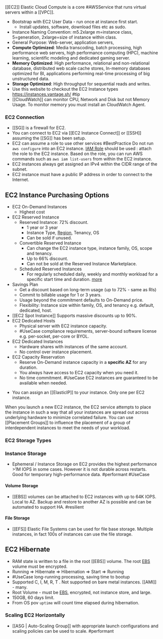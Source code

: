  [[EC2]]  Elastic Cloud Compute is a core #AWSService that runs virtual servers within a [[VPC]].
* Bootstrap with EC2 User Data - run once at instance first start.
	* Install updates, software, download files etc as sudo.
* Instance Naming Convention: m5.2xlarge m=instance class, 5=generation, 2xlarge=size of instance within class.
* General Purpose: Web-server, application servers, 
* **Compute Optimized**: Media transcoding, batch processing, high performance web servers, high performance computing (HPC), machine learning, scientific modeling and dedicated gaming server.
* **Memory Optimized**: High performance, relational and non-relational database, distributed web scale cache stores, In-memory databases optimized for BI, applications performing real-time processing of big unstructured data.
* **Storage Optimized**: High throughput for sequential reads and writes. 
* Use this website to checkout the EC2 Instance types https://instances.vantage.sh/ #tip 
* [[CloudWatch]] can monitor CPU, Network and Disk but not Memory Usage. To monitor memory you must install an CloudWatch Agent.
### EC2 Connection

- [[SG]] is a firewall for EC2. 
- You can connect to EC2 via [[EC2 Instance Connect]] or [[SSH]] assuming the [[SG]] has been setup.
- EC2 can assume a role to use other services #BestPractice Do not run `aws configure` into an EC2 instance. [IAM Role](IAM#IAM%20Role) should be used : attach the role to the EC2 instance. Based on the role, you can run AWS commands such as `aws iam list-users` from within the EC2 instance.
- EC2 instances always get assigned an IPv4 within the CIDR range of the subnet.
- EC2 instance must have a public IP address in order to connect to the Internet.

## EC2 Instance Purchasing Options
* EC2 On-Demand Instances
	* Highest cost
* EC2 Reserved Instance
	* Reserved Instance: 72% discount. 
		* 1 year or 3 year
		* Instance Type, [Region](Region.md), Tenancy, OS
		* Can be sold if unused.
	* Convertible Reserved Instance
		* Can change the EC2 instance type, instance family, OS, scope and tenancy.
		* Up to 66% discount.
		* Can not be sold at the Reserved Instance Marketplace.
	* Scheduled Reserved Instances
		* For regularly scheduled daily, weekly and monthly workload for a specific start time and duration. [more](https://docs.aws.amazon.com/AWSEC2/latest/UserGuide/ec2-scheduled-instances.html)
* Savings Plan
	* Get a discount based on long-term usage (up to 72% - same as RIs)
	* Commit to billable usage for 1 or 3 years.
	* Usage beyond the commitment defaults to On-Demand price.
	* Flexibility: Instance size within family, OS, and tenancy e.g. default, dedicated, host.
* [[EC2 Spot Instance]] Supports massive discounts up to 90%.
* EC2 Dedicated Hosts
	* Physical server with EC2 instance capacity.
	* #UseCase compliance requirements, server-bound software license e.g. per-socket, per-core or BYOL.
* EC2 Dedicated Instances
	* Hardware shares with instances of the same account.
	* No control over instance placement.
* EC2 Capacity Reservation
	* Reserve On-Demand instance capacity in a **specific AZ** for any duration.
	* You always have access to EC2 capacity when you need it.
	* No time commitment.
	#UseCase EC2 instances are guaranteed to be available when needed.

- You can assign an [[ElasticIP]] to your instance. Only one per EC2 instance.

When you launch a new EC2 instance, the EC2 service attempts to place the instance in such a way that all your instances are spread out across underlying hardware to minimize correlated failure. You can use [[Placement Groups]] to influence the placement of a group of interdependent instances to meet the needs of your workload. 

### EC2 Storage Types
### Instance Storage
- Ephemeral / Instance Storage on EC2 provides the highest performance >1M IOPS in some cases. However it is not durable across restarts. Good for temporary high-performance data. #performant  #UseCase 
#### Volume Storage
- [[EBS]] volumes can be attached to EC2 instances with up to 64K IOPS. Local to AZ. Backup and restore to another AZ is possible and can be automated to support HA. #resilient 
#### File Storage
- [[EFS]] Elastic File Systems can be used for file base storage. Multiple instances, in fact 100s of instances can use the file storage.

## EC2 Hibernate
* RAM state is written to a file in the root [[EBS]] volume. The root [EBS](EBS.md) volume must be encrypted. 
* Running => Hibernate => Hibernation => Start => Running
* #UseCase long-running processing, saving time to bootup
* Supported C, I, M, R, T . Not supported on bare metal instances. [[AMI]] - many.
* Root Volume - must be [EBS](EBS.md), encrypted, not instance store, and large. 
* 150GB, 60 days limit.
* From OS pov `uptime` will count time elapsed during hibernation.

### Scaling EC2 Horizontally
- [[ASG | Auto-Scaling Group]] with appropriate launch configurations and scaling policies can be used to scale. #performant 